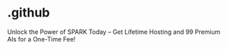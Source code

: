 # .github
Unlock the Power of SPARK Today – Get Lifetime Hosting and 99 Premium AIs for a One-Time Fee!
